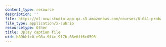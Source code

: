 ```yaml
---
content_type: resource
description: ''
file: https://ol-ocw-studio-app-qa.s3.amazonaws.com/courses/6-041-probabilistic-systems-analysis-and-applied-probability-fall-2010/b89bbfc0e98a9f4c917b66e6ff6c0593_4UJc0S8APm4.srt
file_type: application/x-subrip
resourcetype: Other
title: 3play caption file
uid: b89bbfc0-e98a-9f4c-917b-66e6ff6c0593
---
```

